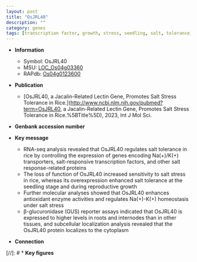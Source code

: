 ```yaml
---
layout: post
title: "OsJRL40"
description: ""
category: genes
tags: [transcription factor, growth, stress, seedling, salt, tolerance, salt tolerance, salt stress, cytoplasm, reproductive, homeostasis, reproductive growth]
---
```


* **Information**  
    + Symbol: OsJRL40  
    + MSU: [LOC_Os04g03360](http://rice.uga.edu/cgi-bin/ORF_infopage.cgi?orf=LOC_Os04g03360)  
    + RAPdb: [Os04g0123600](http://rapdb.dna.affrc.go.jp/viewer/gbrowse_details/irgsp1?name=Os04g0123600)  

* **Publication**  
    + [OsJRL40, a Jacalin-Related Lectin Gene, Promotes Salt Stress Tolerance in Rice.](http://www.ncbi.nlm.nih.gov/pubmed?term=OsJRL40, a Jacalin-Related Lectin Gene, Promotes Salt Stress Tolerance in Rice.%5BTitle%5D), 2023, Int J Mol Sci.

* **Genbank accession number**  

* **Key message**  
    + RNA-seq analysis revealed that OsJRL40 regulates salt tolerance in rice by controlling the expression of genes encoding Na(+)/K(+) transporters, salt-responsive transcription factors, and other salt response-related proteins
    + The loss of function of OsJRL40 increased sensitivity to salt stress in rice, whereas its overexpression enhanced salt tolerance at the seedling stage and during reproductive growth
    + Further molecular analyses showed that OsJRL40 enhances antioxidant enzyme activities and regulates Na(+)-K(+) homeostasis under salt stress
    + β-glucuronidase (GUS) reporter assays indicated that OsJRL40 is expressed to higher levels in roots and internodes than in other tissues, and subcellular localization analysis revealed that the OsJRL40 protein localizes to the cytoplasm

* **Connection**  

[//]: # * **Key figures**  


